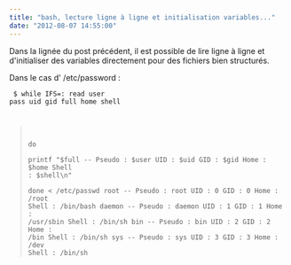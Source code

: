 ```yaml
---
title: "bash, lecture ligne à ligne et initialisation variables..."
date: "2012-08-07 14:55:00"
---
```

Dans la lignée du post précédent, il est possible de lire ligne à ligne et d'initialiser des variables directement pour des fichiers bien structurés.

Dans le cas d' /etc/password : <code><pre>
$ while IFS=: read user pass uid gid full home shell        
> do        
>   printf "$full -- Pseudo : $user UID : $uid GID : $gid Home : $home Shell : $shell\n"        
> done < /etc/passwd
root -- Pseudo : root UID : 0 GID : 0 Home : /root Shell : /bin/bash
daemon -- Pseudo : daemon UID : 1 GID : 1 Home : /usr/sbin Shell : /bin/sh
bin -- Pseudo : bin UID : 2 GID : 2 Home : /bin Shell : /bin/sh
sys -- Pseudo : sys UID : 3 GID : 3 Home : /dev Shell : /bin/sh
</pre></code>
